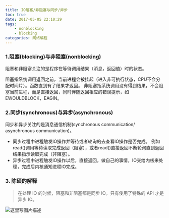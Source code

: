 ```yaml
---
title: IO阻塞/非阻塞与同步/异步
toc: true
date: 2017-05-05 22:10:29
tags:
	- nonblocking
	- blocking
categories: 网络编程
---
```

### 1.阻塞(blocking)与非阻塞(nonblocking)
阻塞和非阻塞关注的是程序在等待调用结果（消息，返回值）时的状态。
<!--more-->
阻塞指系统调用返回之前，当前进程会被挂起（进入非可执行状态，CPU不会分配时间片）。函数直到有了结果才返回。
非阻塞指系统调用没有得到结果，不会阻塞当前进程，而是直接返回，同时伴随返回相应的错误提示，如EWOULDBLOCK，EAGIN。

### 2.同步(synchronous)与异步(asynchronous)
同步和异步关注的是消息通信机制(synchronous communication/ asynchronous communication)。
- 同步过程中进程触发IO操作并等待或者轮询的去查看IO操作是否完成。
例如read()调用等待读取完成返回（阻塞），或者read()直接返回不断轮询直到返回结果指示读取完成（非阻塞）。
- 异步过程中进程触发IO操作以后，直接返回，做自己的事情，IO交给内核来处理，完成后内核通知进程IO完成。

### 3. 陈硕的解释
> 在处理 IO 的时候，阻塞和非阻塞都是同步 IO。只有使用了特殊的 API 才是异步 IO。

![这里写图片描述](http://img.blog.csdn.net/20170505220755995?watermark/2/text/aHR0cDovL2Jsb2cuY3Nkbi5uZXQvU3RyYW5nZXJfQ0pIYW4=/font/5a6L5L2T/fontsize/400/fill/I0JBQkFCMA==/dissolve/70/gravity/SouthEast)
